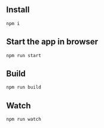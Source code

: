 ## Install
```
npm i
```

## Start the app in browser
```
npm run start
```

## Build
```
npm run build
```

## Watch
```
npm run watch
```
